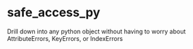 safe_access_py
==============

Drill down into any python object without having to worry about AttributeErrors, KeyErrors, or IndexErrors
